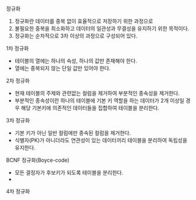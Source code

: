 정규화
1. 정규화란 데이터를 중복 없이 효율적으로 저장하기 위한 과정으로
2. 불필요한 중복을 최소화하고 데이터의 일관성과 무결성을 유지하기 위한 목적이다.
3. 정규화는 순차적으로 3차 이상의 과정으로 구성되어 있다.

1차 정규화
- 테이블의 열에는 하나의 속성, 하나의 값만 존재해야 한다.
- 열에는 중복되지 않는 단일 값만 있어야 한다.

2차 정규화
- 현재 테이블의 주제와 관련없는 컬럼을 제거하여 부분적인 종속성을 제거한다.
- 부분적인 종속성이란 하나의 테이블에 기본 키 역할을 하는 데이터가 2개 이상일 경우 해당 기본키에 의존적인 데이터들을 집합하여 테이블을 분리한다.

3차 정규화
- 기본 키가 아닌 일반 컬럼에만 종속된 컬럼을 제거한다.
- 식별자(PK)가 아니더라도 연관성이 있는 데이터끼리 테이블을 분리하여 독립성을 유지한다.

BCNF 정규화(Boyce-code)
- 모든 결정자가 후보키가 되도록 테이블을 분리한다.
- 

4차 정규화